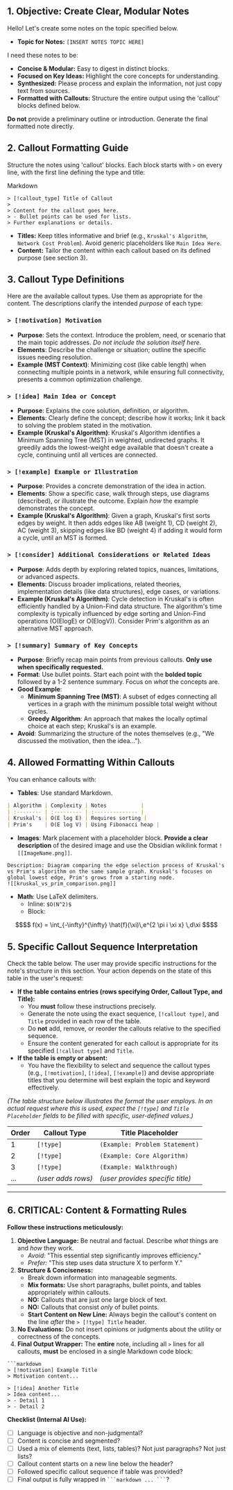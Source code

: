 ## 1. Objective: Create Clear, Modular Notes

Hello! Let's create some notes on the topic specified below.

- **Topic for Notes:** `[INSERT NOTES TOPIC HERE]`

I need these notes to be:

- **Concise & Modular:** Easy to digest in distinct blocks.
- **Focused on Key Ideas:** Highlight the core concepts for understanding.
- **Synthesized:** Please process and explain the information, not just copy text from sources.
- **Formatted with Callouts:** Structure the entire output using the 'callout' blocks defined below.

**Do not** provide a preliminary outline or introduction. Generate the final formatted note directly.

## 2. Callout Formatting Guide

Structure the notes using 'callout' blocks. Each block starts with `>` on every line, with the first line defining the type and title:

Markdown

```
> [!callout_type] Title of Callout
>
> Content for the callout goes here.
> - Bullet points can be used for lists.
> Further explanations or details.
```

- **Titles:** Keep titles informative and brief (e.g., `Kruskal's Algorithm`, `Network Cost Problem`). Avoid generic placeholders like `Main Idea Here`.
- **Content:** Tailor the content within each callout based on its defined purpose (see section 3).

## 3. Callout Type Definitions

Here are the available callout types. Use them as appropriate for the content. The descriptions clarify the intended _purpose_ of each type:

### `> [!motivation] Motivation`

- **Purpose**: Sets the context. Introduce the problem, need, or scenario that the main topic addresses. _Do not include the solution itself here._
- **Elements**: Describe the challenge or situation; outline the specific issues needing resolution.
- **Example (MST Context)**: Minimizing cost (like cable length) when connecting multiple points in a network, while ensuring full connectivity, presents a common optimization challenge.

### `> [!idea] Main Idea or Concept`

- **Purpose**: Explains the core solution, definition, or algorithm.
- **Elements**: Clearly define the concept; describe how it works; link it back to solving the problem stated in the motivation.
- **Example (Kruskal's Algorithm)**: Kruskal's Algorithm identifies a Minimum Spanning Tree (MST) in weighted, undirected graphs. It greedily adds the lowest-weight edge available that doesn't create a cycle, continuing until all vertices are connected.

### `> [!example] Example or Illustration`

- **Purpose**: Provides a concrete demonstration of the idea in action.
- **Elements**: Show a specific case, walk through steps, use diagrams (described), or illustrate the outcome. Explain _how_ the example demonstrates the concept.
- **Example (Kruskal's Algorithm)**: Given a graph, Kruskal's first sorts edges by weight. It then adds edges like AB (weight 1), CD (weight 2), AC (weight 3), skipping edges like BD (weight 4) if adding it would form a cycle, until an MST is formed.

### `> [!consider] Additional Considerations or Related Ideas`

- **Purpose**: Adds depth by exploring related topics, nuances, limitations, or advanced aspects.
- **Elements**: Discuss broader implications, related theories, implementation details (like data structures), edge cases, or variations.
- **Example (Kruskal's Algorithm)**: Cycle detection in Kruskal's is often efficiently handled by a Union-Find data structure. The algorithm's time complexity is typically influenced by edge sorting and Union-Find operations (O(ElogE) or O(ElogV)). Consider Prim's algorithm as an alternative MST approach.

### `> [!summary] Summary of Key Concepts`

- **Purpose**: Briefly recap main points from previous callouts. **Only use when specifically requested.**
- **Format**: Use bullet points. Start each point with the **bolded topic** followed by a 1-2 sentence summary. Focus on _what_ the concepts are.
- **Good Example**:
    - **Minimum Spanning Tree (MST)**: A subset of edges connecting all vertices in a graph with the minimum possible total weight without cycles.
    - **Greedy Algorithm**: An approach that makes the locally optimal choice at each step; Kruskal's is an example.
- **Avoid**: Summarizing the structure of the notes themselves (e.g., "We discussed the motivation, then the idea...").

## 4. Allowed Formatting Within Callouts

You can enhance callouts with:

- **Tables**: Use standard Markdown.
```markdown
| Algorithm | Complexity | Notes           |
| :-------- | :--------- | :-------------- |
| Kruskal's | O(E log E) | Requires sorting |
| Prim's    | O(E log V) | Using Fibonacci heap |
```
    
- **Images**: Mark placement with a placeholder block. **Provide a clear description** of the desired image and use the Obsidian wikilink format `![[ImageName.png]]`.
```image-goes-here
Description: Diagram comparing the edge selection process of Kruskal's vs Prim's algorithm on the same sample graph. Kruskal's focuses on global lowest edge, Prim's grows from a starting node.
![[kruskal_vs_prim_comparison.png]]
```

- **Math**: Use LaTeX delimiters.
    - Inline: `$O(N^2)$`
    - Block:
```math
$$
f(x) = \int_{-\infty}^{\infty} \hat{f}(\xi)\,e^{2 \pi i \xi x} \,d\xi
$$
```
        
## 5. Specific Callout Sequence Interpretation

Check the table below. The user may provide specific instructions for the note's structure in this section. Your action depends on the state of this table in the user's request:

- **If the table contains entries (rows specifying Order, Callout Type, and Title):**
    - You **must** follow these instructions precisely.
    - Generate the note using the exact sequence, `[!callout type]`, and `Title` provided in each row of the table.
    - Do **not** add, remove, or reorder the callouts relative to the specified sequence.
    - Ensure the content generated for each callout is appropriate for its specified `[!callout type]` and `Title`.
- **If the table is empty or absent:**
    - You have the flexibility to select and sequence the callout types (e.g., `[!motivation]`, `[!idea]`, `[!example]`) and devise appropriate titles that you determine will best explain the topic and keyword effectively.

_(The table structure below illustrates the format the user employs. In an actual request where this is used, expect the `[!type]` and `Title Placeholder` fields to be filled with specific, user-defined values.)_

| **Order** | **Callout Type**   | **Title Placeholder**            |
| --------- | ------------------ | -------------------------------- |
| 1         | `[!type]`          | `(Example: Problem Statement)`   |
| 2         | `[!type]`          | `(Example: Core Algorithm)`      |
| 3         | `[!type]`          | `(Example: Walkthrough)`         |
| ...       | _(user adds rows)_ | _(user provides specific title)_ |

---

## 6. CRITICAL: Content & Formatting Rules

**Follow these instructions meticulously:**

1. **Objective Language:** Be neutral and factual. Describe _what_ things are and _how_ they work.
    - _Avoid:_ "This essential step significantly improves efficiency."
    - _Prefer:_ "This step uses data structure X to perform Y."
2. **Structure & Conciseness:**
    - Break down information into manageable segments.
    - **Mix formats:** Use short paragraphs, bullet points, and tables appropriately within callouts.
    - **NO:** Callouts that are just one large block of text.
    - **NO:** Callouts that consist _only_ of bullet points.
    - **Start Content on New Line:** Always begin the callout's content on the line _after_ the `> [!type] Title` header.
3. **No Evaluations:** Do not insert opinions or judgments about the utility or correctness of the concepts.
4. **Final Output Wrapper:** The **entire** note, including all `>` lines for all callouts, **must** be enclosed in a single Markdown code block:
````
```markdown
> [!motivation] Example Title
> Motivation content...

> [!idea] Another Title
> Idea content...
> - Detail 1
> - Detail 2
````

**Checklist (Internal AI Use):**

- [ ] Language is objective and non-judgmental?
- [ ] Content is concise and segmented?
- [ ] Used a mix of elements (text, lists, tables)? Not just paragraphs? Not just lists?
- [ ] Callout content starts on a new line below the header?
- [ ] Followed specific callout sequence if table was provided?
- [ ] Final output is fully wrapped in ` ```markdown ... ``` `?
